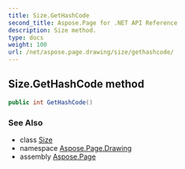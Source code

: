 ```yaml
---
title: Size.GetHashCode
second_title: Aspose.Page for .NET API Reference
description: Size method. 
type: docs
weight: 100
url: /net/aspose.page.drawing/size/gethashcode/
---
```

## Size.GetHashCode method

```csharp
public int GetHashCode()
```

### See Also

* class [Size](../)
* namespace [Aspose.Page.Drawing](../../size/)
* assembly [Aspose.Page](../../../)



